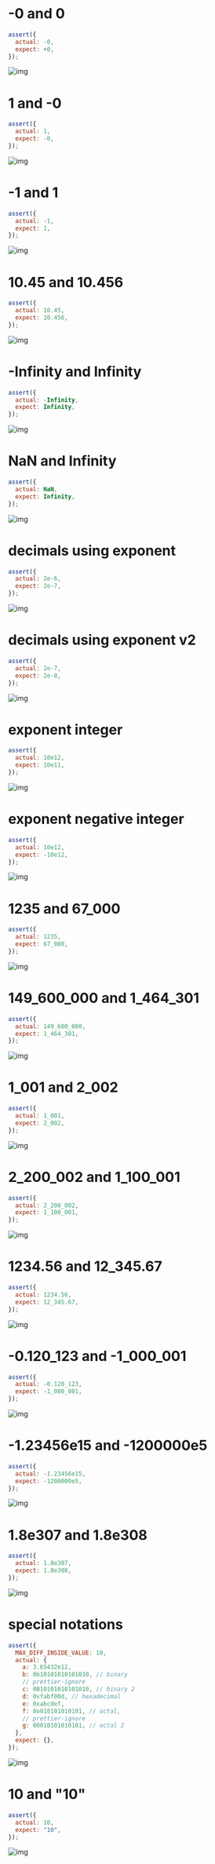 # -0 and 0

```js
assert({
  actual: -0,
  expect: +0,
});
```

![img](<./number/-0 and 0.svg>)

# 1 and -0

```js
assert({
  actual: 1,
  expect: -0,
});
```

![img](<./number/1 and -0.svg>)

# -1 and 1

```js
assert({
  actual: -1,
  expect: 1,
});
```

![img](<./number/-1 and 1.svg>)

# 10.45 and 10.456

```js
assert({
  actual: 10.45,
  expect: 10.456,
});
```

![img](<./number/10.45 and 10.456.svg>)

# -Infinity and Infinity

```js
assert({
  actual: -Infinity,
  expect: Infinity,
});
```

![img](<./number/-Infinity and Infinity.svg>)

# NaN and Infinity

```js
assert({
  actual: NaN,
  expect: Infinity,
});
```

![img](<./number/NaN and Infinity.svg>)

# decimals using exponent

```js
assert({
  actual: 2e-6,
  expect: 2e-7,
});
```

![img](<./number/decimals using exponent.svg>)

# decimals using exponent v2

```js
assert({
  actual: 2e-7,
  expect: 2e-8,
});
```

![img](<./number/decimals using exponent v2.svg>)

# exponent integer

```js
assert({
  actual: 10e12,
  expect: 10e11,
});
```

![img](<./number/exponent integer.svg>)

# exponent negative integer

```js
assert({
  actual: 10e12,
  expect: -10e12,
});
```

![img](<./number/exponent negative integer.svg>)

# 1235 and 67_000

```js
assert({
  actual: 1235,
  expect: 67_000,
});
```

![img](<./number/1235 and 67_000.svg>)

# 149_600_000 and 1_464_301

```js
assert({
  actual: 149_600_000,
  expect: 1_464_301,
});
```

![img](<./number/149_600_000 and 1_464_301.svg>)

# 1_001 and 2_002

```js
assert({
  actual: 1_001,
  expect: 2_002,
});
```

![img](<./number/1_001 and 2_002.svg>)

# 2_200_002 and 1_100_001

```js
assert({
  actual: 2_200_002,
  expect: 1_100_001,
});
```

![img](<./number/2_200_002 and 1_100_001.svg>)

# 1234.56 and 12_345.67

```js
assert({
  actual: 1234.56,
  expect: 12_345.67,
});
```

![img](<./number/1234.56 and 12_345.67.svg>)

# -0.120_123 and -1_000_001

```js
assert({
  actual: -0.120_123,
  expect: -1_000_001,
});
```

![img](<./number/-0.120_123 and -1_000_001.svg>)

# -1.23456e15 and -1200000e5

```js
assert({
  actual: -1.23456e15,
  expect: -1200000e5,
});
```

![img](<./number/-1.23456e15 and -1200000e5.svg>)

# 1.8e307 and 1.8e308

```js
assert({
  actual: 1.8e307,
  expect: 1.8e308,
});
```

![img](<./number/1.8e307 and 1.8e308.svg>)

# special notations

```js
assert({
  MAX_DIFF_INSIDE_VALUE: 10,
  actual: {
    a: 3.65432e12,
    b: 0b10101010101010, // binary
    // prettier-ignore
    c: 0B10101010101010, // binary 2
    d: 0xfabf00d, // hexadecimal
    e: 0xabcdef,
    f: 0o010101010101, // octal,
    // prettier-ignore
    g: 0O010101010101, // octal 2
  },
  expect: {},
});
```

![img](<./number/special notations.svg>)

# 10 and "10"

```js
assert({
  actual: 10,
  expect: "10",
});
```

![img](<./number/10 and "10".svg>)

